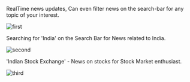 RealTime news updates, Can even filter news on the search-bar for any topic of your interest.

![first](https://github.com/ShriyaJaswani/News-Today/assets/60336662/696b55c5-b580-418b-9d73-7c7ad022224c)


Searching for 'India' on the Search Bar for News related to India.

![second](https://github.com/ShriyaJaswani/News-Today/assets/60336662/43a1cab5-5d2a-4332-999d-ff2870a1525d)


'Indian Stock Exchange' - News on stocks for Stock Market enthusiast.

![third](https://github.com/ShriyaJaswani/News-Today/assets/60336662/fd188d76-877b-4f16-8d95-887460e14af3)
